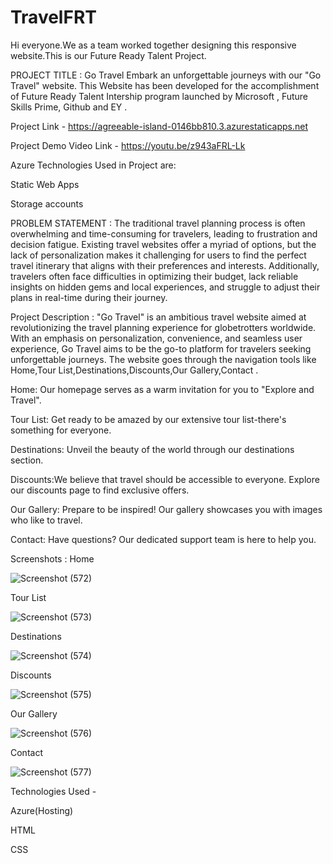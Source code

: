 # TravelFRT
Hi everyone.We as a team worked together designing this responsive website.This is our Future Ready Talent Project.

PROJECT TITLE :
Go Travel
Embark an unforgettable journeys with our "Go Travel" website.
This Website has been developed for the accomplishment of Future Ready Talent Intership program launched by Microsoft , Future Skills Prime, Github and EY .

Project Link - https://agreeable-island-0146bb810.3.azurestaticapps.net

Project Demo Video Link - https://youtu.be/z943aFRL-Lk

Azure Technologies Used in Project are:

Static Web Apps

Storage accounts

PROBLEM STATEMENT :
The traditional travel planning process is often overwhelming and time-consuming for travelers, leading to frustration and decision fatigue. Existing travel websites offer a myriad of options, but the lack of personalization makes it challenging for users to find the perfect travel itinerary that aligns with their preferences and interests. Additionally, travelers often face difficulties in optimizing their budget, lack reliable insights on hidden gems and local experiences, and struggle to adjust their plans in real-time during their journey.

Project Description :
"Go Travel" is an ambitious travel website  aimed at revolutionizing the travel planning experience for globetrotters worldwide. With an emphasis on personalization, convenience, and seamless user experience, Go Travel aims to be the go-to platform for travelers seeking unforgettable journeys.
The website goes through the navigation tools like Home,Tour List,Destinations,Discounts,Our Gallery,Contact .

Home: Our homepage serves as a warm invitation for you to "Explore and Travel".

Tour List: Get ready to be amazed by our extensive tour list-there's something for everyone.

Destinations: Unveil the beauty of the world through our destinations section.

Discounts:We believe that travel should be accessible to everyone. Explore our discounts page to find exclusive offers.

Our Gallery: Prepare to be inspired! Our gallery showcases you with images who like to travel.

Contact: Have questions? Our dedicated support team is here to help you. 

Screenshots :
Home

![Screenshot (572)](https://github.com/gayathrimummidi/TravelFRT/assets/109512103/81b5c602-5ae1-436f-a150-24c932d6f41c)

Tour List

![Screenshot (573)](https://github.com/gayathrimummidi/TravelFRT/assets/109512103/923b313e-e2ea-4777-8fde-19adf835785b)

Destinations

![Screenshot (574)](https://github.com/gayathrimummidi/TravelFRT/assets/109512103/5d6dc861-c1f4-4f69-a520-f64310ae4689)

Discounts

![Screenshot (575)](https://github.com/gayathrimummidi/TravelFRT/assets/109512103/156039e1-c7aa-4c2f-b9be-0708bad783a1)

Our Gallery

![Screenshot (576)](https://github.com/gayathrimummidi/TravelFRT/assets/109512103/084deade-cbbc-49dd-bac2-d35595074a70)

Contact

![Screenshot (577)](https://github.com/gayathrimummidi/TravelFRT/assets/109512103/c120d262-5379-4c63-9f91-9354a94c725d)

Technologies Used -

Azure(Hosting)

HTML

CSS
